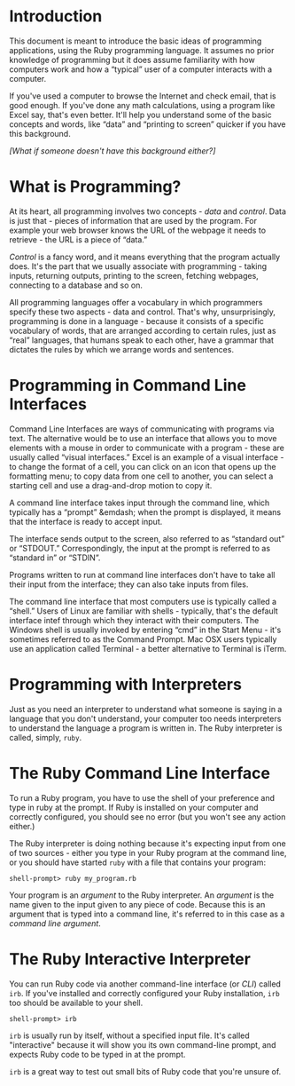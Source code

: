 # Introduction

This document is meant to introduce the basic ideas of programming
applications, using the Ruby programming language. It assumes no prior
knowledge of programming but it does assume familiarity with how
computers work and how a &ldquo;typical&rdquo; user of a computer interacts with a
computer.

If you've used a computer to browse the Internet and check email, that
is good enough. If you&apos;ve done any math calculations, using a program
like Excel say, that&apos;s even better. It'll help you understand some of
the basic concepts and words, like &ldquo;data&rdquo; and &ldquo;printing to screen&rdquo;
quicker if you have this background.

*[What if someone doesn&apos;t have this background either?]*

# What is Programming?  

At its heart, all programming involves two concepts - _data_ and
_control_. Data is just that - pieces of information that are used by
the program. For example your web browser knows the URL of the webpage
it needs to retrieve - the URL is a piece of “data.”

_Control_ is a fancy word, and it means everything that the program
actually does. It&apos;s the part that we usually associate with
programming - taking inputs, returning outputs, printing to the
screen, fetching webpages, connecting to a database and so on.

All programming languages offer a vocabulary in which programmers
specify these two aspects - data and control. That&apos;s why,
unsurprisingly, programming is done in a language - because it
consists of a specific vocabulary of words, that are arranged
according to certain rules, just as &ldquo;real&rdquo; languages, that humans
speak to each other, have a grammar that dictates the rules by which
we arrange words and sentences.

# Programming in Command Line Interfaces

Command Line Interfaces are ways of communicating with programs via
text. The alternative would be to use an interface that allows you to
move elements with a mouse in order to communicate with a program -
these are usually called &ldquo;visual interfaces.&rdquo; Excel is an example of a
visual interface - to change the format of a cell, you can click on an
icon that opens up the formatting menu; to copy data from one cell to
another, you can select a starting cell and use a drag-and-drop motion
to copy it.

A command line interface takes input through the command line, which
typically has a &ldquo;prompt&rdquo; &emdash; when the prompt is displayed, it means that
the interface is ready to accept input.

The interface sends output to the screen, also referred to as
“standard out” or &ldquo;STDOUT.&rdquo; Correspondingly, the input at the prompt
is referred to as &ldquo;standard in&rdquo; or &ldquo;STDIN&rdquo;.

Programs written to run at command line interfaces don&apos;t have to take
all their input from the interface; they can also take inputs from
files.

The command line interface that most computers use is typically called
a &ldquo;shell.&rdquo; Users of Linux are familiar with shells - typically, that&apos;s
the default interface intef through which they interact with their
computers. The Windows shell is usually invoked by entering “cmd” in
the Start Menu - it&apos;s sometimes referred to as the Command Prompt. Mac
OSX users typically use an application called Terminal - a better
alternative to Terminal is iTerm.

# Programming with Interpreters

Just as you need an interpreter to understand what someone is saying
in a language that you don&apos;t understand, your computer too needs
interpreters to understand the language a program is written in. The
Ruby interpreter is called, simply, `ruby`.

# The Ruby Command Line Interface

To run a Ruby program, you have to use the shell of your preference
and type in ruby at the prompt. If Ruby is installed on your computer
and correctly configured, you should see no error (but you won&apos;t see
any action either.)

The Ruby interpreter is doing nothing because it&apos;s expecting input
from one of two sources - either you type in your Ruby program at the
command line, or you should have started `ruby` with a file that contains your program:

	shell-prompt> ruby my_program.rb

Your program is an _argument_ to the Ruby interpreter. An _argument_
is the name given to the input given to any piece of code. Because
this is an argument that is typed into a command line, it's referred
to in this case as a _command line argument_.

# The Ruby Interactive Interpreter

You can run Ruby code via another command-line interface (or *CLI*) called `irb`. If you've installed and correctly configured your Ruby installation, `irb` too should be available to your shell.

    shell-prompt> irb 

`irb` is usually run by itself, without a specified input file. It's called "interactive" because it will show you its own command-line prompt, and expects Ruby code to be typed in at the prompt.

`irb` is a great way to test out small bits of Ruby code that you're unsure of.

